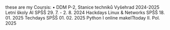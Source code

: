 these are my Coursis:
 •	DDM P-2, Stanice techniků Vyšehrad 2024-2025
Letní školy AI SPŠŠ 29. 7. - 2. 8. 2024
Hackdays Linux & Networks SPŠŠ 18. 01. 2025
Techdays SPŠŠ 01. 02. 2025
Python I online makeITtoday II. Pol. 2025
